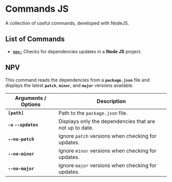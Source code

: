 # Commands JS

A collection of useful commands, developed with NodeJS.

## List of Commands

- [**`npv:`**](#npv) Checks for dependencies updates in a **Node JS** project.

## NPV

This command reads the dependencies from a **`package.json`** file and displays the latest **`patch`**, **`minor`**, and **`major`** versions available.

| **Arguments / Options**    | **Description**                                         |
|----------------------------|---------------------------------------------------------|
| **`[path]`**               | Path to the `package.json` file.                        |
| **`-u` `--updates`**       | Displays only the dependencies that are not up to date. |
| **`--no-patch`**           | Ignore `patch` versions when checking for updates.      |
| **`--no-minor`**           | Ignore `minor` versions when checking for updates.      |
| **`--no-major`**           | Ignore `major` versions when checking for updates.      |
